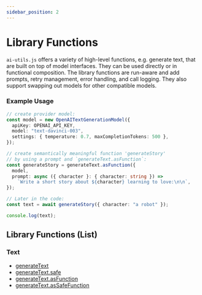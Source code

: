 ```yaml
---
sidebar_position: 2
---
```


# Library Functions

`ai-utils.js` offers a variety of high-level functions, e.g. generate text, that are built on top of model interfaces. They can be used directly or in functional composition. The library functions are run-aware and add prompts, retry management, error handling, and call logging. They also support swapping out models for other compatible models.

### Example Usage

```ts
// create provider model:
const model = new OpenAITextGenerationModel({
  apiKey: OPENAI_API_KEY,
  model: "text-davinci-003",
  settings: { temperature: 0.7, maxCompletionTokens: 500 },
});

// create semantically meaningful function 'generateStory'
// by using a prompt and `generateText.asFunction`:
const generateStory = generateText.asFunction({
  model,
  prompt: async ({ character }: { character: string }) =>
    `Write a short story about ${character} learning to love:\n\n`,
});

// Later in the code:
const text = await generateStory({ character: "a robot" });

console.log(text);
```

## Library Functions (List)

### Text

- [generateText](/api/modules/text#generatetext)
- [generateText.safe](/api/namespaces/text.generateText#safe)
- [generateText.asFunction](/api/namespaces/text.generateText#asfunction)
- [generateText.asSafeFunction](/api/namespaces/text.generateText#assafefunction)
